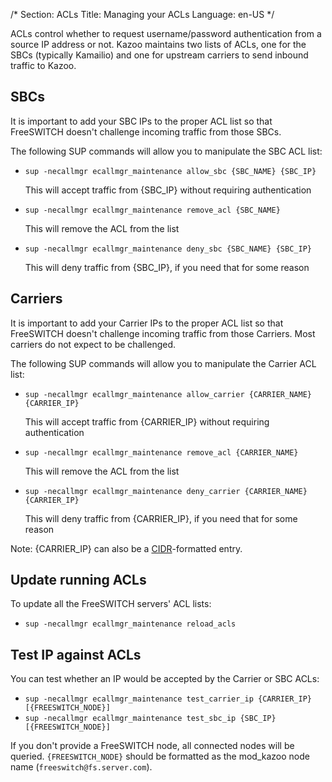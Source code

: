 /*
Section: ACLs
Title: Managing your ACLs
Language: en-US
*/

ACLs control whether to request username/password authentication from a source IP address or not. Kazoo maintains two lists of ACLs, one for the SBCs (typically Kamailio) and one for upstream carriers to send inbound traffic to Kazoo.

## SBCs

It is important to add your SBC IPs to the proper ACL list so that FreeSWITCH doesn't challenge incoming traffic from those SBCs.

The following SUP commands will allow you to manipulate the SBC ACL list:

* `sup -necallmgr ecallmgr_maintenance allow_sbc {SBC_NAME} {SBC_IP}`

    This will accept traffic from {SBC\_IP} without requiring authentication

* `sup -necallmgr ecallmgr_maintenance remove_acl {SBC_NAME}`

    This will remove the ACL from the list

* `sup -necallmgr ecallmgr_maintenance deny_sbc {SBC_NAME} {SBC_IP}`

    This will deny traffic from {SBC\_IP}, if you need that for some reason

## Carriers

It is important to add your Carrier IPs to the proper ACL list so that FreeSWITCH doesn't challenge incoming traffic from those Carriers. Most carriers do not expect to be challenged.

The following SUP commands will allow you to manipulate the Carrier ACL list:

* `sup -necallmgr ecallmgr_maintenance allow_carrier {CARRIER_NAME} {CARRIER_IP}`

    This will accept traffic from {CARRIER\_IP} without requiring authentication

* `sup -necallmgr ecallmgr_maintenance remove_acl {CARRIER_NAME}`

    This will remove the ACL from the list

* `sup -necallmgr ecallmgr_maintenance deny_carrier {CARRIER_NAME} {CARRIER_IP}`

    This will deny traffic from {CARRIER\_IP}, if you need that for some reason


Note: {CARRIER\_IP} can also be a [CIDR](https://en.wikipedia.org/wiki/Classless_Inter-Domain_Routing#CIDR_notation)-formatted entry.

## Update running ACLs

To update all the FreeSWITCH servers' ACL lists:

* `sup -necallmgr ecallmgr_maintenance reload_acls`

## Test IP against ACLs

You can test whether an IP would be accepted by the Carrier or SBC ACLs:

* `sup -necallmgr ecallmgr_maintenance test_carrier_ip {CARRIER_IP} [{FREESWITCH_NODE}]`
* `sup -necallmgr ecallmgr_maintenance test_sbc_ip {SBC_IP} [{FREESWITCH_NODE}]`

If you don't provide a FreeSWITCH node, all connected nodes will be queried. `{FREESWITCH_NODE}` should be formatted as the mod_kazoo node name (`freeswitch@fs.server.com`).
